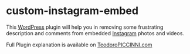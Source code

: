 # custom-instagram-embed
This [WordPress](https://wordpress.org) plugin will help you in removing some frustrating description and comments from embedded [Instagram](https://www.instagram.com/teodoropiccinni/) photos and videos.

Full Plugin explanation is available on [TeodoroPICCINNI.com](https://www.teodoropiccinni.com/en/works/wordpress/wordpress-plugins/custom-instagram-embed)